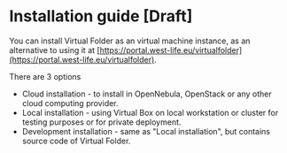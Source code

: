 # Installation guide \[Draft\]

You can install Virtual Folder as an virtual machine instance, as an alternative to using it at [https://portal.west-life.eu/virtualfolder](https://portal.west-life.eu/virtualfolder).

There are 3 options

* Cloud installation - to install in OpenNebula, OpenStack or any other cloud computing provider.
* Local installation - using Virtual Box on local workstation or cluster for testing purposes or for private deployment.
* Development installation - same as "Local installation", but contains source code of Virtual Folder.



